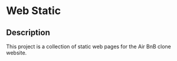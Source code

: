 # Web Static
## Description
This project is a collection of static web pages for the Air BnB clone website.
